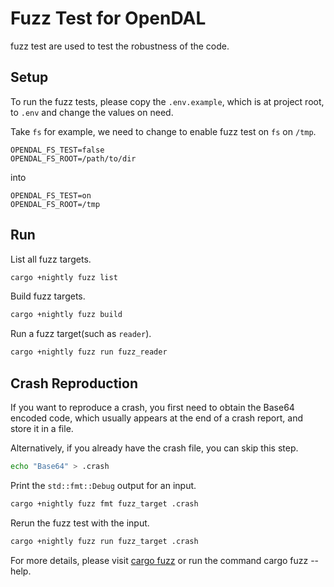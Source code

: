 # Fuzz Test for OpenDAL

fuzz test are used to test the robustness of the code. 

## Setup



To run the fuzz tests, please copy the `.env.example`, which is at project root, to `.env` and change the values on need.

Take `fs` for example, we need to change to enable fuzz test on `fs` on `/tmp`.

```dotenv
OPENDAL_FS_TEST=false
OPENDAL_FS_ROOT=/path/to/dir
```

into

```dotenv
OPENDAL_FS_TEST=on
OPENDAL_FS_ROOT=/tmp
```


## Run

List all fuzz targets.

```bash
cargo +nightly fuzz list
```

Build fuzz targets.

```bash
cargo +nightly fuzz build
```

Run a fuzz target(such as `reader`).

```bash
cargo +nightly fuzz run fuzz_reader
```

## Crash Reproduction

If you want to reproduce a crash, you first need to obtain the Base64 encoded code, which usually appears at the end of a crash report, and store it in a file.

Alternatively, if you already have the crash file, you can skip this step.

```bash
echo "Base64" > .crash
```

Print the `std::fmt::Debug` output for an input.

```bash
cargo +nightly fuzz fmt fuzz_target .crash
```

Rerun the fuzz test with the input.

```bash
cargo +nightly fuzz run fuzz_target .crash
```

For more details, please visit [cargo fuzz](https://rust-fuzz.github.io/book/cargo-fuzz/tutorial.html) or run the command cargo fuzz --help.
